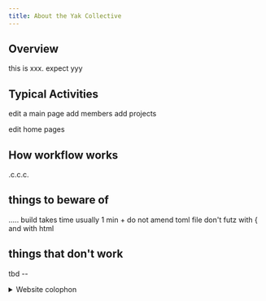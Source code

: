 ```yaml
---
title: About the Yak Collective
---
```

## Overview

this is xxx. expect yyy

## Typical Activities

edit a main page
add members
add projects

edit home pages

## How workflow works

.c.c.c.

## things to beware of

.....
build takes time usually 1 min +
do not amend toml file
don't futz with { and with html

## things that don't work

tbd
\--

<details class="f6">
	<summary>Website colophon</summary>
	<p>Site version {{ site.version }}.</p>
	<p>Built by <a href="https://tomcritchlow.com">Tom Critchlow</a> &amp; Nathan Acks using <a href="https://jekyllrb.com/">Jekyll</a>, <a href="https://github.com/">GitHub</a>, <a href="https://ifttt.com/">IFTTT</a>, and <a href="https://www.netlify.com/">Netlify</a>.</p>
</details>